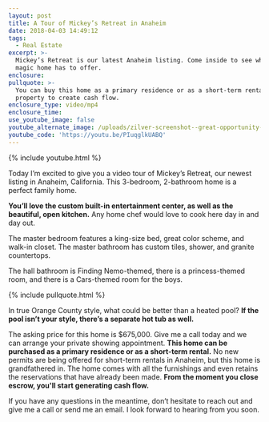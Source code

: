 ```yaml
---
layout: post
title: A Tour of Mickey’s Retreat in Anaheim
date: 2018-04-03 14:49:12
tags:
  - Real Estate
excerpt: >-
  Mickey’s Retreat is our latest Anaheim listing. Come inside to see what this
  magic home has to offer.
enclosure:
pullquote: >-
  You can buy this home as a primary residence or as a short-term rental
  property to create cash flow.
enclosure_type: video/mp4
enclosure_time:
use_youtube_image: false
youtube_alternate_image: /uploads/zilver-screenshot--great-opportunity-for-investors-youtube.jpg
youtube_code: 'https://youtu.be/PIuqglkUABQ'
---
```


{% include youtube.html %}

Today I’m excited to give you a video tour of Mickey’s Retreat, our newest listing in Anaheim, California. This 3-bedroom, 2-bathroom home is a perfect family home.

**You’ll love the custom built-in entertainment center, as well as the beautiful, open kitchen.** Any home chef would love to cook here day in and day out.

The master bedroom features a king-size bed, great color scheme, and walk-in closet. The master bathroom has custom tiles, shower, and granite countertops.&nbsp;

The hall bathroom is Finding Nemo-themed, there is a princess-themed room, and there is a Cars-themed room for the boys.

{% include pullquote.html %}

In true Orange County style, what could be better than a heated pool? **If the pool isn’t your style, there’s a separate hot tub as well.**

The asking price for this home is $675,000. Give me a call today and we can arrange your private showing appointment. **This home can be purchased as a primary residence or as a short-term rental.** No new permits are being offered for short-term rentals in Anaheim, but this home is grandfathered in. The home comes with all the furnishings and even retains the reservations that have already been made. **From the moment you close escrow, you'll start generating cash flow.**

If you have any questions in the meantime, don’t hesitate to reach out and give me a call or send me an email. I look forward to hearing from you soon.<br>&nbsp;